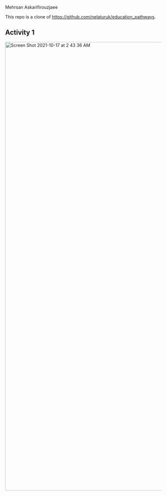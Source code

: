 Mehrsan Askarifirouzjaee

This repo is a clone of https://github.com/nelaturuk/education_pathways.

## Activity 1

<img width="1439" alt="Screen Shot 2021-10-17 at 2 43 36 AM" src="https://user-images.githubusercontent.com/90486020/137614993-60774d4a-1976-42f7-b2ca-8af3aed3db9c.png">

